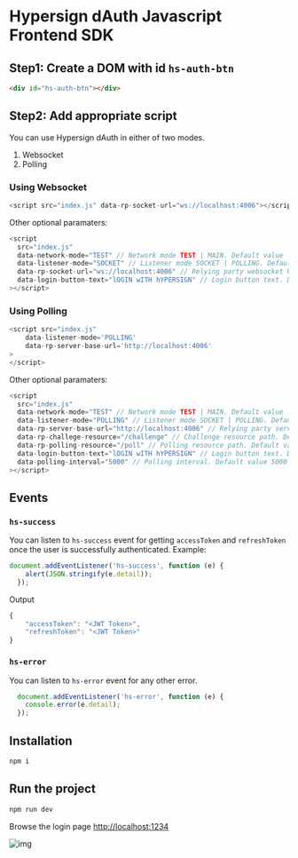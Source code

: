 # Hypersign dAuth Javascript Frontend SDK

## Step1: Create a DOM with id `hs-auth-btn`

```html
<div id="hs-auth-btn"></div>
```

## Step2: Add appropriate script

You can use Hypersign dAuth in either of two modes.

1. Websocket
2. Polling

### Using Websocket

```js
<script src="index.js" data-rp-socket-url="ws://localhost:4006"></script>
```

Other optional paramaters: 

```js
<script
  src="index.js"
  data-network-mode="TEST" // Network mode TEST | MAIN. Default value 'MAIN'
  data-listener-mode="SOCKET" // Listener mode SOCKET | POLLING. Default value 'SOCKET'
  data-rp-socket-url="ws://localhost:4006" // Relying party websocket URL
  data-login-button-text="lOGIN wITH hYPERSIGN" // Login button text. Default 'LOGIN USING HYPERSIGN'
></script>
```

### Using Polling

```js
<script src="index.js" 
    data-listener-mode='POLLING'
    data-rp-server-base-url='http://localhost:4006'
>
</script> 
```
Other optional paramaters: 

```js
<script
  src="index.js"
  data-network-mode="TEST" // Network mode TEST | MAIN. Default value 'MAIN'
  data-listener-mode="POLLING" // Listener mode SOCKET | POLLING. Default value 'SOCKET'
  data-rp-server-base-url="http://localhost:4006" // Relying party server base URL
  data-rp-challege-resource="/challenge" // Challenge resource path. Default value '/api/v1/auth/challenge'
  data-rp-polling-resource="/poll" // Polling resource path. Default value '/api/v1/auth/poll'
  data-login-button-text="lOGIN wITH hYPERSIGN" // Login button text. Default 'LOGIN USING HYPERSIGN'
  data-polling-interval="5000" // Polling interval. Default value 5000
></script>
```

## Events

### `hs-success`

You can listen to `hs-success` event for getting `accessToken` and `refreshToken` once the user is successfully authenticated. Example:

```js
document.addEventListener('hs-success', function (e) {
    alert(JSON.stringify(e.detail));
  });
```

Output

```js
{
    "accessToken": "<JWT Token>",
    "refreshToken": "<JWT Token>"
}
```
### `hs-error`

You can listen to `hs-error` event for any other error.

```js
  document.addEventListener('hs-error', function (e) {
    console.error(e.detail);
  });
```

## Installation 

```sh
npm i 
```

## Run the project

```sh
npm run dev
```

Browse the login page [http://localhost:1234](http://localhost:1234)

![img]('./LoginPage.png')






